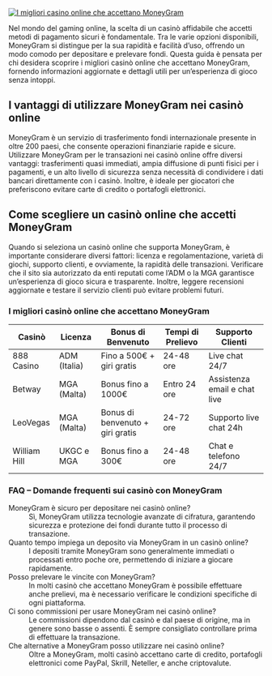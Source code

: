[![I migliori casino online che accettano MoneyGram](https://123-caf.pages.dev/gitsignup.png)](https://vrmoo.ru/Bt82HjjY)

<p>Nel mondo del gaming online, la scelta di un casinò affidabile che accetti metodi di pagamento sicuri è fondamentale. Tra le varie opzioni disponibili, MoneyGram si distingue per la sua rapidità e facilità d’uso, offrendo un modo comodo per depositare e prelevare fondi. Questa guida è pensata per chi desidera scoprire i migliori casinò online che accettano MoneyGram, fornendo informazioni aggiornate e dettagli utili per un’esperienza di gioco senza intoppi.</p>  <h2>I vantaggi di utilizzare MoneyGram nei casinò online</h2> <p>MoneyGram è un servizio di trasferimento fondi internazionale presente in oltre 200 paesi, che consente operazioni finanziarie rapide e sicure. Utilizzare MoneyGram per le transazioni nei casinò online offre diversi vantaggi: trasferimenti quasi immediati, ampia diffusione di punti fisici per i pagamenti, e un alto livello di sicurezza senza necessità di condividere i dati bancari direttamente con i casinò. Inoltre, è ideale per giocatori che preferiscono evitare carte di credito o portafogli elettronici.</p>  <h2>Come scegliere un casinò online che accetti MoneyGram</h2> <p>Quando si seleziona un casinò online che supporta MoneyGram, è importante considerare diversi fattori: licenza e regolamentazione, varietà di giochi, supporto clienti, e ovviamente, la rapidità delle transazioni. Verificare che il sito sia autorizzato da enti reputati come l’ADM o la MGA garantisce un’esperienza di gioco sicura e trasparente. Inoltre, leggere recensioni aggiornate e testare il servizio clienti può evitare problemi futuri.</p>  <h3>I migliori casinò online che accettano MoneyGram</h3> <table>   <thead>     <tr>       <th>Casinò</th>       <th>Licenza</th>       <th>Bonus di Benvenuto</th>       <th>Tempi di Prelievo</th>       <th>Supporto Clienti</th>     </tr>   </thead>   <tbody>     <tr>       <td>888 Casino</td>       <td>ADM (Italia)</td>       <td>Fino a 500€ + giri gratis</td>       <td>24-48 ore</td>       <td>Live chat 24/7</td>     </tr>     <tr>       <td>Betway</td>       <td>MGA (Malta)</td>       <td>Bonus fino a 1000€</td>       <td>Entro 24 ore</td>       <td>Assistenza email e chat live</td>     </tr>     <tr>       <td>LeoVegas</td>       <td>MGA (Malta)</td>       <td>Bonus di benvenuto + giri gratis</td>       <td>24-72 ore</td>       <td>Supporto live chat 24h</td>     </tr>     <tr>       <td>William Hill</td>       <td>UKGC e MGA</td>       <td>Bonus fino a 300€</td>       <td>24-48 ore</td>       <td>Chat e telefono 24/7</td>     </tr>   </tbody> </table>  <h3>FAQ – Domande frequenti sui casinò con MoneyGram</h3> <dl>   <dt>MoneyGram è sicuro per depositare nei casinò online?</dt>   <dd>Sì, MoneyGram utilizza tecnologie avanzate di cifratura, garantendo sicurezza e protezione dei fondi durante tutto il processo di transazione.</dd>    <dt>Quanto tempo impiega un deposito via MoneyGram in un casinò online?</dt>   <dd>I depositi tramite MoneyGram sono generalmente immediati o processati entro poche ore, permettendo di iniziare a giocare rapidamente.</dd>    <dt>Posso prelevare le vincite con MoneyGram?</dt>   <dd>In molti casinò che accettano MoneyGram è possibile effettuare anche prelievi, ma è necessario verificare le condizioni specifiche di ogni piattaforma.</dd>    <dt>Ci sono commissioni per usare MoneyGram nei casinò online?</dt>   <dd>Le commissioni dipendono dal casinò e dal paese di origine, ma in genere sono basse o assenti. È sempre consigliato controllare prima di effettuare la transazione.</dd>    <dt>Che alternative a MoneyGram posso utilizzare nei casinò online?</dt>   <dd>Oltre a MoneyGram, molti casinò accettano carte di credito, portafogli elettronici come PayPal, Skrill, Neteller, e anche criptovalute.</dd> </dl>